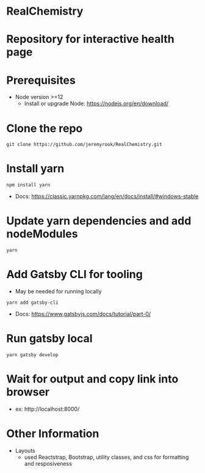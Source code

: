 # RealChemistry
# Repository for interactive health page

# Prerequisites
- Node version >=12
  -  Install or upgrade Node: https://nodejs.org/en/download/

# Clone the repo

``` git clone https://github.com/jeremyrook/RealChemistry.git ```

# Install yarn

 ``` npm install yarn ```

 - Docs: https://classic.yarnpkg.com/lang/en/docs/install/#windows-stable

# Update yarn dependencies and add nodeModules

``` yarn ```

# Add Gatsby CLI for tooling 
 - May be needed for running locally

``` yarn add gatsby-cli ```

- Docs: https://www.gatsbyjs.com/docs/tutorial/part-0/

# Run gatsby local

``` yarn gatsby develop ```

# Wait for output and copy link into browser

- ex: http://localhost:8000/

# Other Information

- Layouts
  - used Reactstrap, Bootstrap, utility classes, and css for formatting and resposiveness